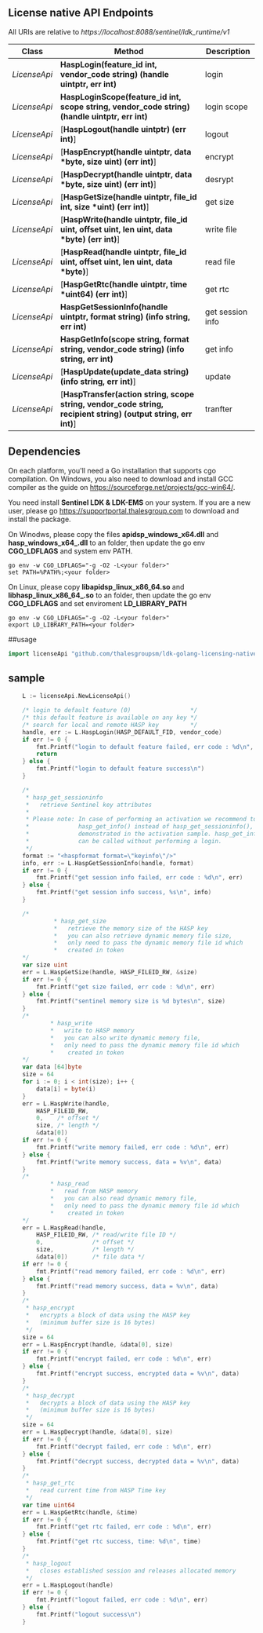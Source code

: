 ## License native API Endpoints

All URIs are relative to *https://localhost:8088/sentinel/ldk_runtime/v1*

Class | Method | Description
------------ | ------------- |  -------------
*LicenseApi* | **HaspLogin(feature_id int, vendor_code string) (handle uintptr, err int)** | login
*LicenseApi* | **HaspLoginScope(feature_id int, scope string, vendor_code string) (handle uintptr, err int)** | login scope
*LicenseApi* | [**HaspLogout(handle uintptr) (err int)**] |  logout
*LicenseApi* | [**HaspEncrypt(handle uintptr, data *byte, size uint) (err int)**] |  encrypt
*LicenseApi* | [**HaspDecrypt(handle uintptr, data *byte, size uint) (err int)**] |  desrypt
*LicenseApi* | [**HaspGetSize(handle uintptr, file_id int, size *uint) (err int)**] |  get size
*LicenseApi* | [**HaspWrite(handle uintptr, file_id uint, offset uint, len uint, data *byte) (err int)**] |  write file
*LicenseApi* | [**HaspRead(handle uintptr, file_id uint, offset uint, len uint, data *byte)**] |  read file
*LicenseApi* | [**HaspGetRtc(handle uintptr, time *uint64) (err int)**] |  get rtc
*LicenseApi* | **HaspGetSessionInfo(handle uintptr, format string) (info string, err int)** |  get session info
*LicenseApi* | **HaspGetInfo(scope string, format string, vendor_code string) (info string, err int)** |  get info
*LicenseApi* | [**HaspUpdate(update_data string) (info string, err int)**] |  update
*LicenseApi* | [**HaspTransfer(action string, scope string, vendor_code string, recipient string) (output string, err int)**] |  tranfter

## Dependencies
On each platform, you'll need a Go installation that supports cgo compilation. On Windows, you also need to download and install GCC compiler as the guide on https://sourceforge.net/projects/gcc-win64/.  

You need install **Sentinel LDK & LDK-EMS** on your system. If you are a new user, please go https://supportportal.thalesgroup.com to download and install the package.

On Winodws, please copy the files **apidsp_windows_x64.dll** and **hasp_windows_x64_<vendorid>.dll** to an folder, then update the go env **CGO_LDFLAGS** and system env PATH.
```shell
go env -w CGO_LDFLAGS="-g -O2 -L<your folder>"
set PATH=%PATH%;<your folder>
```

On Linux, please copy **libapidsp_linux_x86_64.so** and **libhasp_linux_x86_64_<vendorid>.so** to an folder, then update the go env **CGO_LDFLAGS** and set enviroment **LD_LIBRARY_PATH**
```shell
go env -w CGO_LDFLAGS="-g -O2 -L<your folder>"
export LD_LIBRARY_PATH=<your folder>
```
##usage
```go
import licenseApi "github.com/thalesgroupsm/ldk-golang-licensing-native-api"
```

## sample
```go
    L := licenseApi.NewLicenseApi()

	/* login to default feature (0)                 */
	/* this default feature is available on any key */
	/* search for local and remote HASP key         */
	handle, err := L.HaspLogin(HASP_DEFAULT_FID, vendor_code)
	if err != 0 {
		fmt.Printf("login to default feature failed, err code : %d\n", err)
		return
	} else {
		fmt.Printf("login to default feature success\n")
	}

	/*
	 * hasp_get_sessioninfo
	 *   retrieve Sentinel key attributes
	 *
	 * Please note: In case of performing an activation we recommend to use
	 *              hasp_get_info() instead of hasp_get_sessioninfo(), as
	 *              demonstrated in the activation sample. hasp_get_info()
	 *              can be called without performing a login.
	 */
	format := "<haspformat format=\"keyinfo\"/>"
	info, err := L.HaspGetSessionInfo(handle, format)
	if err != 0 {
		fmt.Printf("get session info failed, err code : %d\n", err)
	} else {
		fmt.Printf("get session info success, %s\n", info)
	}

	/*
		     * hasp_get_size
		     *   retrieve the memory size of the HASP key
			 *   you can also retrieve dynamic memory file size,
			 *   only need to pass the dynamic memory file id which
			 *	 created in token
	*/
	var size uint
	err = L.HaspGetSize(handle, HASP_FILEID_RW, &size)
	if err != 0 {
		fmt.Printf("get size failed, err code : %d\n", err)
	} else {
		fmt.Printf("sentinel memory size is %d bytes\n", size)
	}
	/*
		    * hasp_write
		    *   write to HASP memory
			*   you can also write dynamic memory file,
			*   only need to pass the dynamic memory file id which
			*	 created in token
	*/
	var data [64]byte
	size = 64
	for i := 0; i < int(size); i++ {
		data[i] = byte(i)
	}
	err = L.HaspWrite(handle,
		HASP_FILEID_RW,
		0,    /* offset */
		size, /* length */
		&data[0])
	if err != 0 {
		fmt.Printf("write memory failed, err code : %d\n", err)
	} else {
		fmt.Printf("write memory success, data = %v\n", data)
	}
	/*
		    * hasp_read
		    *   read from HASP memory
			*   you can also read dynamic memory file,
			*   only need to pass the dynamic memory file id which
			*	 created in token
	*/
	err = L.HaspRead(handle,
		HASP_FILEID_RW, /* read/write file ID */
		0,              /* offset */
		size,           /* length */
		&data[0])       /* file data */
	if err != 0 {
		fmt.Printf("read memory failed, err code : %d\n", err)
	} else {
		fmt.Printf("read memory success, data = %v\n", data)
	}
	/*
	 * hasp_encrypt
	 *   encrypts a block of data using the HASP key
	 *   (minimum buffer size is 16 bytes)
	 */
	size = 64
	err = L.HaspEncrypt(handle, &data[0], size)
	if err != 0 {
		fmt.Printf("encrypt failed, err code : %d\n", err)
	} else {
		fmt.Printf("encrypt success, encrypted data = %v\n", data)
	}
	/*
	 * hasp_decrypt
	 *   decrypts a block of data using the HASP key
	 *   (minimum buffer size is 16 bytes)
	 */
	size = 64
	err = L.HaspDecrypt(handle, &data[0], size)
	if err != 0 {
		fmt.Printf("decrypt failed, err code : %d\n", err)
	} else {
		fmt.Printf("decrypt success, decrypted data = %v\n", data)
	}
	/*
	 * hasp_get_rtc
	 *   read current time from HASP Time key
	 */
	var time uint64
	err = L.HaspGetRtc(handle, &time)
	if err != 0 {
		fmt.Printf("get rtc failed, err code : %d\n", err)
	} else {
		fmt.Printf("get rtc success, time: %d\n", time)
	}
	/*
	 * hasp_logout
	 *   closes established session and releases allocated memory
	 */
	err = L.HaspLogout(handle)
	if err != 0 {
		fmt.Printf("logout failed, err code : %d\n", err)
	} else {
		fmt.Printf("logout success\n")
	}
```